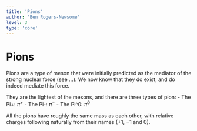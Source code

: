 ```yaml
---
title: 'Pions'
author: 'Ben Rogers-Newsome'
level: 3
type: 'core'
---
```


# Pions

Pions are a type of meson that were initially predicted as the mediator of the strong nuclear force (see ...). We now know that they do exist, and do indeed mediate this force.

They are the lightest of the mesons, and there are three types of pion:
	- The Pi+: $\pi^+$
	- The Pi-: $\pi^-$
	- The Pi^0: $\pi^0$

All the pions have roughly the same mass as each other, with relative charges following naturally from their names ($+1$, $-1$ and $0$).
